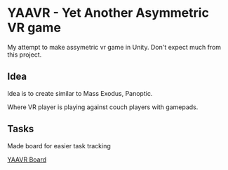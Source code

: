 # YAAVR - Yet Another Asymmetric VR game

My attempt to make assymetric vr game in Unity. Don't expect much from this project.

## Idea

Idea is to create similar to Mass Exodus, Panoptic.

Where VR player is playing against couch players with gamepads.

## Tasks

Made board for easier task tracking

[YAAVR Board](https://trello.com/b/ZYxdKTGw/yaavr)
